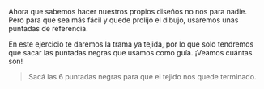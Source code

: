Ahora que sabemos hacer nuestros propios diseños no nos para nadie. Pero para que sea más fácil y quede prolijo el dibujo, usaremos unas puntadas de referencia.

En este ejercicio te daremos la trama ya tejida, por lo que solo tendremos que sacar las puntadas negras que usamos como guía. ¡Veamos cuántas son!

> Sacá las 6 puntadas negras para que el tejido nos quede terminado. 
